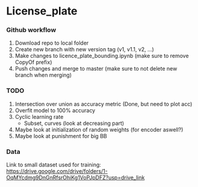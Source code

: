 # License_plate

### Github workflow 
1. Download repo to local folder
2. Create new branch with new version tag (v1, v1.1, v2, ...)
3. Make changes to licence_plate_bounding.ipynb (make sure to remove CopyOf prefix) 
4. Push changes and merge to master (make sure to not delete new branch when merging)


### TODO 
1. Intersection over union as accuracy metric (Done, but need to plot acc)
2. Overfit model to 100% accuracy
3. Cyclic learning rate
   - Subset, curves (look at decreasing part)
4. Maybe look at initialization of random weights (for encoder aswell?)
5. Maybe look at punishment for big BB 

### Data
Link to small dataset used for training:
https://drive.google.com/drive/folders/1-OqMYcdmg9DnGnRfsrOhiKg1VoPJpDFZ?usp=drive_link
